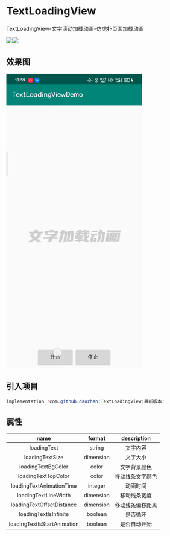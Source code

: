 # TextLoadingView
TextLoadingView-文字滚动加载动画-仿虎扑页面加载动画

[![](https://jitpack.io/v/daozhan/TextLoadingView.svg)](https://jitpack.io/#daozhan/TextLoadingView)[![](https://img.shields.io/badge/%E4%BD%9C%E8%80%85-idaozhan-blue)](https://daozhan.github.io/)

## 效果图

![image](https://github.com/daozhan/TextLoadingView/blob/master/gif/Video_20200427_112005_230.gif)

## 引入项目

```java
implementation 'com.github.daozhan:TextLoadingView:最新版本'
```

## 属性

|            name             |  format   |   description    |
| :-------------------------: | :-------: | :--------------: |
|         loadingText         |  string   |     文字内容     |
|       loadingTextSize       | dimension |     文字大小     |
|     loadingTextBgColor      |   color   |   文字背景颜色   |
|     loadingTextTopColor     |   color   | 移动线条文字颜色 |
|  loadingTextAnimationTime   |  integer  |     动画时间     |
|    loadingTextLineWidth     | dimension |   移动线条宽度   |
|  loadingTextOffsetDistance  | dimension | 移动线条偏移距离 |
|    loadingTextIsInfinite    |  boolean  |     是否循环     |
| loadingTextIsStartAnimation |  boolean  |   是否自动开始   |

